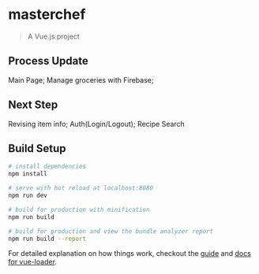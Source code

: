 # masterchef

> A Vue.js project
## Process Update
Main Page; 
Manage groceries with Firebase;
## Next Step
Revising item info; 
Auth(Login/Logout); 
Recipe Search
## Build Setup

``` bash
# install dependencies
npm install

# serve with hot reload at localhost:8080
npm run dev

# build for production with minification
npm run build

# build for production and view the bundle analyzer report
npm run build --report
```

For detailed explanation on how things work, checkout the [guide](http://vuejs-templates.github.io/webpack/) and [docs for vue-loader](http://vuejs.github.io/vue-loader).
